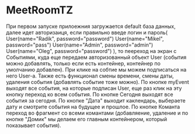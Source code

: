 # MeetRoomTZ

При первом запуске прилоежния загружается default база данных, далее идет авторизаиця, если правильно введе логин и пароль(
User(name="Radik", password="password")
User(name="Mikel", password="pass")
User(name="Admin", password="admin")
User(name="Oleg", password="password")
), 
то пеереход на экран c Событиями, куда еще передаем авторизованный объект User (события можно добавлять, только если есть контейнер, контейнер по умолчанию добавлен).
При клике на собтие мы можем подписаться на него User-а. Также есть функционал смены времени, смены даты, удаления события (добавлять событие тоже можно).
По кнопке myEvent выходят все события, на которые подписан User, еще раз клик на эту кнопку переход ко всем события.
По кнопке Сегодня выходят все события за сегодня.
По кнопке "Дата" выходит каклендарь, выбераете дату и смотрите события на будущее и прошлое.
По кнопке Команта переход во фрагмент со всеми комантами (добавляение, удаление и по кнопке "Домик" мы делаем его главным контейнером, который показывает события).

